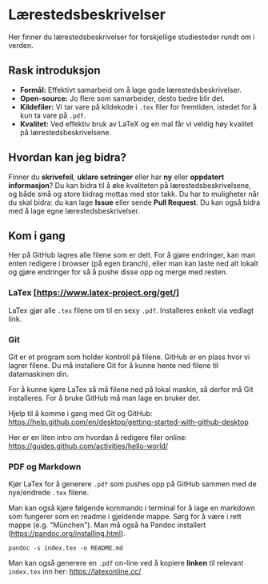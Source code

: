 # Lærestedsbeskrivelser

Her finner du lærestedsbeskrivelser for forskjellige studiesteder rundt om i verden.


## Rask introduksjon

- **Formål:** Effektivt samarbeid om å lage gode lærestedsbeskrivelser.
- **Open-source:** Jo flere som samarbeider, desto bedre blir det.
- **Kildefiler:** Vi tar vare på kildekode i `.tex` filer for fremtiden, istedet for å kun ta vare på `.pdf`.
- **Kvalitet:** Ved effektiv bruk av LaTeX og en mal får vi veldig høy kvalitet på lærestedsbeskrivelsene.


## Hvordan kan jeg bidra?
Finner du **skrivefeil**, **uklare setninger** eller har **ny** eller **oppdatert informasjon**?
Du kan bidra til å øke kvaliteten på lærestedsbeskrivelsene, og både små og store bidrag mottas med stor takk.
Du har to muligheter når du skal bidra: du kan lage **Issue** eller sende **Pull Request**. 
Du kan også bidra med å lage egne lærestedsbeskrivelser.


## Kom i gang
Her på GitHub lagres alle filene som er delt.
For å gjøre endringer, kan man enten redigere i browser (på egen branch), eller man kan laste ned alt lokalt og gjøre endringer for så å pushe disse opp og merge med resten.


### LaTex [https://www.latex-project.org/get/]
LaTex gjør alle `.tex` filene om til en sexy `.pdf`.
Installeres enkelt via vedlagt link.


### Git
Git er et program som holder kontroll på filene.
GitHub er en plass hvor vi lagrer filene.
Du må installere Git for å kunne hente ned filene til datamaskinen din.

For å kunne kjøre LaTex så må filene ned på lokal maskin, så derfor må Git installeres.
For å bruke GitHub må man lage en bruker der.

Hjelp til å komme i gang med Git og GitHub:
https://help.github.com/en/desktop/getting-started-with-github-desktop

Her er en liten intro om hvordan å redigere filer online:
https://guides.github.com/activities/hello-world/


### PDF og Markdown
Kjør LaTex for å generere `.pdf` som pushes opp på GitHub sammen med de nye/endrede `.tex` filene.

Man kan også kjøre følgende kommando i terminal for å lage en markdown som fungerer som en readme i gjeldende mappe. 
Sørg for å være i rett mappe (e.g. "München"). 
Man må også ha Pandoc installert (https://pandoc.org/installing.html).

```shell
pandoc -s index.tex -o README.md
```
Man kan også generere en `.pdf` on-line ved å kopiere **linken** til relevant `index.tex` inn her:
https://latexonline.cc/

